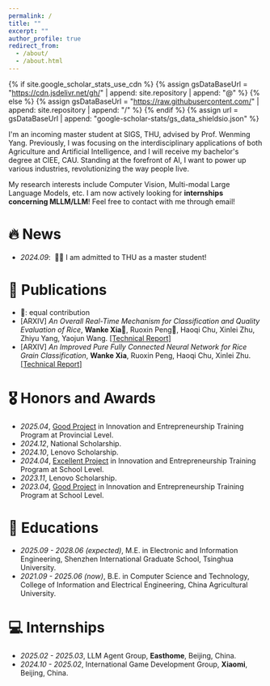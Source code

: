 ```yaml
---
permalink: /
title: ""
excerpt: ""
author_profile: true
redirect_from: 
  - /about/
  - /about.html
---
```


{% if site.google_scholar_stats_use_cdn %}
{% assign gsDataBaseUrl = "https://cdn.jsdelivr.net/gh/" | append: site.repository | append: "@" %}
{% else %}
{% assign gsDataBaseUrl = "https://raw.githubusercontent.com/" | append: site.repository | append: "/" %}
{% endif %}
{% assign url = gsDataBaseUrl | append: "google-scholar-stats/gs_data_shieldsio.json" %}

<span class='anchor' id='about-me'></span>

I'm an incoming master student at SIGS, THU, advised by Prof. Wenming Yang. Previously, I was focusing on the interdisciplinary applications of both Agriculture and Artificial Intelligence, and I will receive my bachelor's degree at CIEE, CAU. Standing at the forefront of AI, I want to power up various industries, revolutionizing the way people live.

My research interests include Computer Vision, Multi-modal Large Language Models, etc. I am now actively looking for **internships concerning MLLM/LLM**! Feel free to contact with me through email!

# 🔥 News
- *2024.09*: &nbsp;🎉🎉 I am admitted to THU as a master student!

# 📝 Publications 
- 🥇: equal contribution
- [ARXIV] *An Overall Real-Time Mechanism for Classification and Quality Evaluation of Rice*,
  **Wanke Xia🥇**, Ruoxin Peng🥇, Haoqi Chu, Xinlei Zhu, Zhiyu Yang, Yaojun Wang. [[Technical Report]](https://arxiv.org/abs/2502.13764)
- [ARXIV] *An Improved Pure Fully Connected Neural Network for Rice Grain Classification*,
  **Wanke Xia**, Ruoxin Peng, Haoqi Chu, Xinlei Zhu. [[Technical Report]](https://arxiv.org/abs/2503.03111)

# 🎖 Honors and Awards
- *2025.04*, [Good Project](http://202.112.159.191/Index/ItemDetail?id=e8070713-161f-4e17-9f44-c184a1e36551&_SearchType=student&_ItemName=%E9%B3%9C%E9%B1%BC&_LXYear=2024) in Innovation and Entrepreneurship Training Program at Provincial Level.
- *2024.12*, National Scholarship.
- *2024.10*, Lenovo Scholarship.
- *2024.04*, [Excellent Project](http://bjcxcy.bjtu.edu.cn/Index/ItemDetail?id=e7061b14-2318-49f3-aead-e32ad4c0277e) in Innovation and Entrepreneurship Training Program at School Level.
- *2023.11*, Lenovo Scholarship.
- *2023.04*, [Good Project](http://202.112.159.191/Index/ItemDetail?id=e6060f0c-1831-4c9e-9026-cd23632eb9b2&_SearchType=student&_ItemName=%E4%BA%91%E7%9B%91%E7%9D%A3%E6%9C%8D%E5%8A%A1&_LXYear=2022) in Innovation and Entrepreneurship Training Program at School Level.

# 📖 Educations
- *2025.09 - 2028.06 (expected)*, M.E. in Electronic and Information Engineering, Shenzhen International Graduate School, Tsinghua University. 
- *2021.09 - 2025.06 (now)*, B.E. in Computer Science and Technology, College of Information and Electrical Engineering, China Agricultural University. 

# 💻 Internships
- *2025.02 - 2025.03*, LLM Agent Group, **Easthome**, Beijing, China.
- *2024.10 - 2025.02*, International Game Development Group, **Xiaomi**, Beijing, China.
